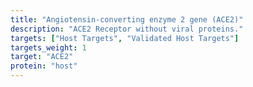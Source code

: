 ```yaml
---
title: "Angiotensin-converting enzyme 2 gene (ACE2)"
description: "ACE2 Receptor without viral proteins."
targets: ["Host Targets", "Validated Host Targets"]
targets_weight: 1
target: "ACE2"
protein: "host"
---
```

